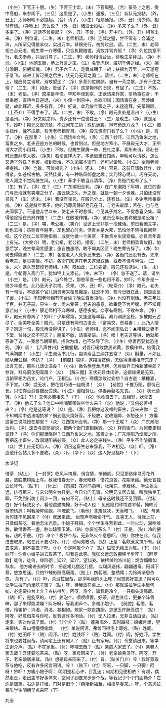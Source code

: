 <!-- { "loadSidebar": true } -->
（小生）下官王十朋。（生）下官王士宏。（末）下官周璧。（合）蒙圣上之恩，得中高魁，来参阁下。（三旦）这里是了。（小生）通报。（三旦）新状元投帖。（外，丑上）太师吩咐不必提起。（合）请了。（小生）相烦通报。（外，丑）请少待。相爷有请。（净嗽上）怎么说？（外，丑）诸进士投帖。（净）多来了么？（外，丑）多来了。（净）这话不曾提起？（外，丑）不曾。（净）开中门。（外，丑）相爷出来。（净）列位请。（二生，末）老师相请。（净）连城之璧，世不常有；合浦之珠，人所罕见得接丰仪，实出万幸。恭赐先行，勿劳过逊。请。（二生，末）老师相三台元老，晚生辈一介寒儒，只合执鞭随镫，焉敢并驾齐驱？（净）列位执意不行，老夫奉命，只当引导了。（二生，末）老师相请台坐，待晚生辈拜见。（净）不消。（小生）地砌玉街，恭上万言之策。（生）名登虎榜，滥叨千佛之经。（末）揣分瑜瑕，俯躬知愧。（净）君子六千人，定覇咸期于一战；扶摇九万里，冲天遂冠于羣飞。诸进士皆可畏之后生，状元乃无双之国士。请坐。（二生，末）老师相在上，理应侍立请敎，焉敢望坐？（净）多蒙列位赐顾，自有一茶之献，那有不坐之理？（二生，末）如此，告坐了。（净）这是翰林的旧规，有屈了。（二生）不敢。（末）老伯。（净）原来是年侄。早知年侄到京，正欲请来作寓，奈场事在身，不曾奉邀，直待今日迎迓。（末）小侄一到京中，本欲叩谒；因场事在身，恐涉嫌疑，故此拜迟，多多有罪。（净）好说。此乃敝年家之子，未遑造拜，先蒙赐顾。（上茶介）不得手奉了。请。（二生，末）不敢。（净）殿元贵处是温州？（小生）是温州。（净）好文献之邦。贵乡还有一位也姓王？（生）是晚生。（净）就是足下。妙吓！殿元文属词章，不亚河东三凤；珠玑满腹，岂夸荀氏八龙？（小生）鲰生拙作，愧不成章，有污老师相青目。（净）殿元贵衙门有了么？（小生）是，有了。（净）在那里？（小生）江西饶州佥判。（净）江西？妙吓，江西乃鱼米之地，富贵之乡。老夫还是方伯的时候，也曾到过。但是地方窄小，不展殿元大才，正所谓大才而小用耳。（小生）不敢。但鲰生骤膺一命，民社之事，素所未谙，容赴任时还要拜求大敎。（净笑）若论这样大才，本该借重在馆阁，早晚可以请敎，怎么又选了外任？也罢，权到贵治，不久荣擢本衙门，还可以请敎。（小生）全赖老师相提携。（净）岂敢。可曾领凭？（小生）还未。（净）容易。这前日请敎佳作，妙得紧。如苍松古柏，天然佳景，有一种临风御虚之趣；实乃锦心绣口，巧夺天功，使人阅之不觉两腋生风。（小生）菲才不敢当此清华。（净）贵衙门也有了么？（生）有了。（净）在？（生）广东潮阳佥判。（净）在广东潮阳？阿唷，这位的衙门与贵治就有霄壤之分了。虽云缺之久，升之骤，就是一朝一夕也难。只怕还没有领凭？（生）还未。（净）若没有领凭，在殿元分上，还有处。（生）多谢老师相提携。（净）这是敝年家子，他的乃尊周静轩老兄在日，与老夫最厚；若在，也与老夫同事了。不道他弃世以来，使老夫不时悲悼。今见其子成名，不觉悲喜交集。闻得他除授在贵府作推？（二生）在敝地作推。（净）这贵仝年反要称他是老公祖？（二生）是。（净）喂，老公祖。（笑介）世途上无非是一段佳话。前日看他文字，到也去得；虽则青年魁甲，却也留心时务。但贵乡是大邦，恐怕他不晓得民间弊细。这个还仗二位早晚指南，成就他做一个美官，不惟贵乡生民受福，亦且贵年谱上有光。（大笑介）喂，老公祖，老公祖。摆饭。（二生，末）老师相垂青故旧，加意后学，晚生辈闻言感激；虽自愧愚陋，敢不竭其区区？晚生辈告辞了。（净）如何去得能迫？（二生，末）各位老大人处多还未去。（净）各衙门还没有去，先来看老夫，足见美情。不妨，各衙门知道在老夫这里叙话，或者不怪与列位。（二生，末）话久恐絮烦老师相。（净）旣如此，二位先请。殿元还有话讲。（生，末）是。今朝得入高门下，犹如锦上又添花。（生，末下）
（净）恕不送了。请，请坐（小生）是。（净）殿元，当今处世，那些罕直一些也用不着。妙吓，今年多是一班少年豪杰。此乃圣天子洪福。茶来。（外，丑）吓。（吃茶介）（净）殿元，老夫有一句话，本欲差个官儿到贵寓来相恳纔是，犹恐不的，想今日旣在此，到是面呈了罢。（小生）不知老师相有何台谕？晚生自当领命。（净）也没有别话。老夫年过半百，并无子嗣，只生一女，尙未受茶；老夫的愚意，欲攀足下为坦腹，但不知尊意若何？（小生）蒙老师相不弃寒微，感德多矣。奈家有寒荆，不敢奉命。（净）吓，殿元有尊阃了？妙吓！少年得第，又逢这等早娶，眞乃洞房金榜，多被殿元占尽了。全美吓全美！殿元，只是还有两句古语云：『富易交，贵易妻；』此乃人情乎？则这一句，殿元再没得讲了。（小生）老师相，岂不闻宋弘云：▲糟糠之妻不下堂，贫贱之交不可忘？』朋虽不敏，请事斯语。（净）唔！老夫这等讲，他就那等讲了去。--我想当朝宰相，招你为壻，也不玷辱了你。（小生）停妻再娶犹恐违例。（净）唔！
【八声甘州】穷酸魍魉，对吾行辄敢数黑论黄，妆模作样，恼得我气满胸膛！（小生）平生颇读书几行，岂肯紊乱三纲幷五常？（众）斟量，不如且顺从俺公相，何妨？（净）
【前腔】端详，这搊搜技俩，怎做得潭潭相府东床？出言无状，那些儿谦让温良？（小生）微名忝登龙虎榜，怎肯做弃旧怜新薄幸郞？参详，料乌鸦怎配鸾凰？（众）
【解三醒】王状元且休闲讲，这姻缘果是无双。当朝宰相为岳丈，论门户，正相当。（小生）寒儒怎敢过妄想？自古道：糟糠妻，不下堂。（净）忒无状，把花言巧语一赸胡讲！（众）
【前腔】千推万阻，靡恃己长。只怕你舌剑唇鎗反受殃。（小生）谩相劳让，停妻再娶名先丧。
（众）状元请转。（小生）??！
又何必苦相央？（下）
（众）他竟自去了。启相爷，状元去了。（净）他去了么？他口中喃喃唧唧说些什么来？（众）他说：『又何必苦相央？』（净）他是这等说？（众）是。（净）我把你这没福的畜生，我来央你！
岂不知朝纲中选法咱执掌？祸到临头烧好香。不轻放，定改烟瘴，休想还乡！
方纔这畜生说除授在那里？（众）江西饶州佥判。（净）那一个王呢？（众）广东潮阳佥判。（净）速去与吏部官说，把两个衙门更相换转。（众）样的衙门，为何要更相调转？（净）你们那里晓得？江西乃鱼米之地，富贵之乡；广东潮阳乃烟瘴之所。我把这小畜生，改调潮阳祸必侵。（众）此人必定丧残生。（净）平生不作皱眉事。（众）世上应无切齿人。（净）明日这畜生必来辞我，不许相见。（众）吓。（净）连他什么帖儿多不要收。（众）吓。（净下）（众）这人好没福吓！（下）
 
水浒记
 
借茶
（贴上）
【一封罗】临风半掩扉，俏含情，惭倚闾。只见那结伴寻芳花外屐，选胜携樽陌上车。敎我惜春无计，春光暗移；惜花良苦，花期渐踰。鎭无言独立长吁气。（贴下）
（付上）
【前腔】花间鸟自啼，杜陵东，步屧移。
学生张文远，排行第三，与宋公明仝为县吏。今日公门无事，公明兄又居去哉，叫我独坐无聊，不免到街坊上闲步一回，有何不可。（贴上）母亲这时候还不见回家。（付私白）好个标致女子，看他遮遮掩掩，好不动人也！
见他隐约珠帘遮翠髻，掩映芳容倚绣扉；叫我凝眸偷觑，神魂欲飞。〔看他〕含羞敛袂，天香暗飞。
（贴）母亲为何还不见回来？（付）就居来哉。
似莺声呖呖偷吁气。
且喜无人，待我上前，只做借茶吃，看他怎生光景。小娘子拜揖。个个学生寻芳到此，一时火动，渴吻难熬，敢借香茶一盏，胜似琼浆玉液。（贴）你要吃茶么？（付）正是。（贴）冷的便有，热的不便。（付）冷个？极妙个哉，无非煞火个意思吓。（贴）你住在此，待我进去取来。站在此不要动吓。（付）动阿弗敢动。（贴）正是：茗飮蔗浆携所有。我去取茶，到不要去了吓。（付）个是阿敢个介？（贴）磁罂无藉玉为缸。（下）（付）妙吓！你看小娘子进去取茶了，叫我在此等。我张文远怎敢挪移半步吓？
【醉罗歌】徙倚，徙倚，缘阶砌；延??，延??，望仙姿。依稀绰约洛川妃：炯含媚眼如秋水。
他方纔进去的时节，把这裙儿摆这几摆。
似翊风送袆，翩翩遇奇。阳城下蔡，悠悠思迷。只怕??蝀影阻高唐雨。（贴上）携茗碗，整绣襦；为怜鸿渐思依依。
茶有了。（付）吓，茶没拉里哉，那亨叫我阶头上吃？阿觉弗好意思？阿可以让学生拉门角里吃子罢？（贴）吓，待我放在桌上。（付）那就递拉学生手里何妨，必定要拉台上介？古执得势。阿呀，热个，骗我是冷个，一只指头烫痛哉。（贴）吓，是旋烹的。（付）姜泡个。喷喷喷香，好茶，颜色甚佳，更兼个阵香味，那了来得能清趣？阿呀呀，等我谢声个。多谢小娘子。
【前腔】茗借，茗借，怜崔护；消渴，消渴，甚相如。琼浆一飮自踌蹰，怎邀玉杵酬高谊？
（贴）阿呀，好意借茶与你吃，反有这许多闲话。（付）无人拉里，无非白话白话。（贴）走来，实对你说了罢。（付）??个介？（贴）
蓬莱海外，去时路岐；嫦娥月里，望来眼枯。春山懵憧频偷觑。
（付）单说闲话，弗曾问得宅上尊姓。（贴）姓阎。（付）姓田吓？（贴）阎吓。（付）姓钱吓？（贴）姓阎。（付）阎，好姓吓。学生将来也要姓阎哉。请问宅上还有何人？（贴）止有家母。（付）令堂请出来，等学生谢介声。（贴）不在家里。（付）啰哩去哉？（贴）亲戚人家去了。（付）亲眷人家去哉？吾还要吃茶来。（贴）呀，家母回来了。（付）老亲娘弗见吓。阿呀，开子，老亲娘居来哉。（贴）想是母亲回来了。（付）冐。（贴关门介）啐！我好意取茶与他吃，反有许多闲言闲语。啐！（贴下）（付）阿呀，一只脚，一只脚！阿呀！妙吓！方纔小娘子呵：
明明是私心许，目乱迷；何期相见便相依？
有趣，偶然走走，走出盖节好事体来，空闲子到要来步步个哉。等我记子个个门面勒介：左边是鎗篱，右边是打墙，门对是旧个：『燕衔新福至，梅报早春来。』吓，个意思拉厾叫学生明朝早点来吓（下）
 
刘唐
